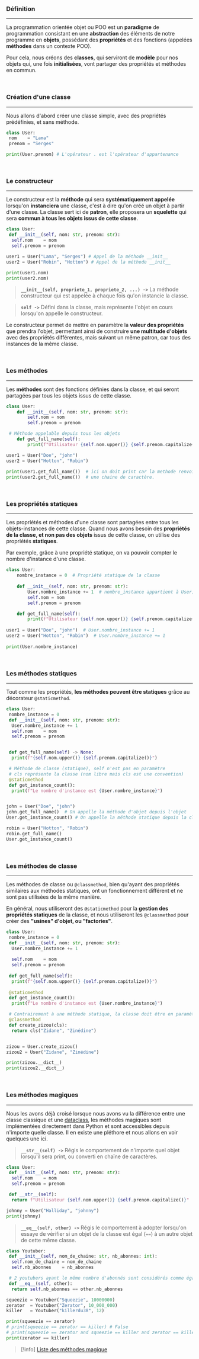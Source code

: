 ### Définition

---

La programmation orientée objet ou POO est un **paradigme** de programmation consistant en une **abstraction** des éléments de notre programme en **objets**, possédant des **propriétés** et des fonctions (appelées **méthodes** dans un contexte POO).

Pour cela, nous créons des **classes**, qui serviront  de **modèle** pour nos objets qui, une fois **initialisées**, vont partager des propriétés et méthodes en commun.

<br>

### Création d'une classe

---

Nous allons d'abord créer une classe simple, avec des propriétés prédéfinies, et sans méthode.

```python
class User:
 nom    = "Lama"
 prenom = "Serges"

print(User.prenom) # L'opérateur . est l'opérateur d'appartenance
```

<br>

### Le constructeur

---

Le constructeur est la **méthode** qui sera **systématiquement appelée** lorsqu'on **instanciera** une classe, c'est à dire qu'on créé un objet à partir d'une classe. La classe sert ici de **patron**, elle proposera un **squelette** qui sera **commun à tous les objets issus de cette classe**.

```python
class User:
 def __init__(self, nom: str, prenom: str):
  self.nom    = nom
  self.prenom = prenom

user1 = User("Lama", "Serges") # Appel de la méthode __init__
user2 = User("Robin", "Hotton") # Appel de la méthode __init__

print(user1.nom)
print(user2.nom)
```

> **`__init__(self, propriete_1, propriete_2, ...) ->`** La méthode constructeur qui est appelée à chaque fois qu'on instancie la classe.

> **`self ->`** Défini dans la classe, mais représente l'objet en cours lorsqu'on appelle le constructeur.

Le constructeur permet de mettre en paramètre la **valeur des propriétés** que prendra l'objet, permettant ainsi de construire **une multitude d'objets** avec des propriétés différentes, mais suivant un même patron, car tous des instances de la même classe.

<br>

### Les méthodes

---

Les **méthodes** sont des fonctions définies dans la classe, et qui seront partagées par tous les objets issus de cette classe.

```python
class User:  
    def __init__(self, nom: str, prenom: str):  
        self.nom = nom  
        self.prenom = prenom  

 # Méthode appelable depuis tous les objets
    def get_full_name(self):  
        print(f"Utilisateur {self.nom.upper()} {self.prenom.capitalize()}")  

user1 = User("Doe", "john")
user2 = User("Hotton", "Robin")
  
print(user1.get_full_name())  # ici on doit print car la methode renvoie
print(user2.get_full_name())  # une chaine de caractère.
```

<br>

### Les propriétés statiques

---

Les propriétés et méthodes d'une classe sont partagées entre tous les objets-instances de cette classe. Quand nous avons besoin des **propriétés de la classe, et non pas des objets** issus de cette classe, on utilise des propriétés **statiques**.

Par exemple, grâce à une propriété statique, on va pouvoir compter le nombre d'instance d'une classe.

```python
class User:  
    nombre_instance = 0  # Propriété statique de la classe  
  
    def __init__(self, nom: str, prenom: str):  
        User.nombre_instance += 1  # nombre_instance appartient à User, pas à self  
        self.nom = nom  
        self.prenom = prenom  

    def get_full_name(self):  
        print(f"Utilisateur {self.nom.upper()} {self.prenom.capitalize()}")  
  
user1 = User("Doe", "john")  # User.nombre_instance += 1  
user2 = User("Hotton", "Robin")  # User.nombre_instance += 1  
  
print(User.nombre_instance)
```

<br>

### Les méthodes statiques

---

Tout comme les propriétés, **les méthodes peuvent être statiques** grâce au décorateur `@staticmethod`.

```python
class User:
 nombre_instance = 0
 def __init__(self, nom: str, prenom: str):
  User.nombre_instance += 1
  self.nom    = nom
  self.prenom = prenom


 def get_full_name(self) -> None:
  print(f"{self.nom.upper()} {self.prenom.capitalize()}")

 # Méthode de classe (statique), self n'est pas en paramètre
 # cls représente la classe (nom libre mais cls est une convention)
 @staticmethod
 def get_instance_count():
  print(f"Le nombre d'instance est {User.nombre_instance}")


john = User("Doe", "john")
john.get_full_name()  # On appelle la méthode d'objet depuis l'objet
User.get_instance_count() # On appelle la méthode statique depuis la classe

robin = User("Hotton", "Robin")
robin.get_full_name()
User.get_instance_count()
```

<br>

### Les méthodes de classe

---

Les méthodes de classe ou `@classmethod`, bien qu'ayant des propriétés similaires aux méthodes statiques, ont un fonctionnement différent et ne sont pas utilisées de la même manière.

En général, nous utiliseront des `@staticmethod` pour la **gestion des propriétés statiques** de la classe, et nous utiliseront les `@classmethod` pour créer des **"usines" d'objet, ou "factories"**.

```python
class User:
 nombre_instance = 0
 def __init__(self, nom: str, prenom: str):
  User.nombre_instance += 1
  
  self.nom    = nom
  self.prenom = prenom
  
 def get_full_name(self):
  print(f"{self.nom.upper()} {self.prenom.capitalize()}")
  
 @staticmethod
 def get_instance_count():
  print(f"Le nombre d'instance est {User.nombre_instance}")

 # Contrairement à une méthode statique, la classe doit être en paramètre
 @classmethod
 def create_zizou(cls):
  return cls("Zidane", "Zinédine")


zizou = User.create_zizou()
zizou2 = User("Zidane", "Zinédine")

print(zizou.__dict__)
print(zizou2.__dict__)
```

<br>

### Les méthodes magiques

---

Nous les avons déjà croisé lorsque nous avons vu la différence entre une classe classique et une [dataclass](1.%20La%20programmation%20orientée%20objet%20-%20Introduction.md#Les%20dataclasses), les méthodes magiques sont implémentées directement dans Python et sont accessibles depuis n'importe  quelle classe. Il en existe une pléthore et nous allons en voir quelques une ici.

> **`__str__(self) ->`** Régis le comportement de n'importe quel objet lorsqu'il sera print, ou converti en chaîne de caractères.

```python
class User:
 def __init__(self, nom: str, prenom: str):
  self.nom    = nom
  self.prenom = prenom

 def __str__(self):
  return f"Utilisateur {self.nom.upper()} {self.prenom.capitalize()}"

johnny = User("Halliday", "johnny")
print(johnny)
```

> **`__eq__(self, other) ->`** Régis le comportement à adopter lorsqu'on essaye de vérifier si un objet de la classe est égal (`==`) à un autre objet de cette même classe.

```python
class Youtuber:
 def __init__(self, nom_de_chaine: str, nb_abonnes: int):
  self.nom_de_chaine = nom_de_chaine
  self.nb_abonnes    = nb_abonnes

 # 2 youtubers ayant le même nombre d'abonnés sont considérés comme égaux
 def __eq__(self, other):
  return self.nb_abonnes == other.nb_abonnes

squeezie = Youtuber("Squeezie", 10000000)
zerator  = Youtuber("Zerator", 10_000_000)
killer   = Youtuber("killerdu38", 12)

print(squeezie == zerator)
# print(squeezie == zerator == killer) # False
# print(squeezie == zerator and squeezie == killer and zerator == killer)
print(zerator == killer)
```

> [!info] [Liste des méthodes magique](obsidian://open?vault=cours-python-entier&file=Annexes%2FListe%20des%20m%C3%A9thodes%20magiques)
